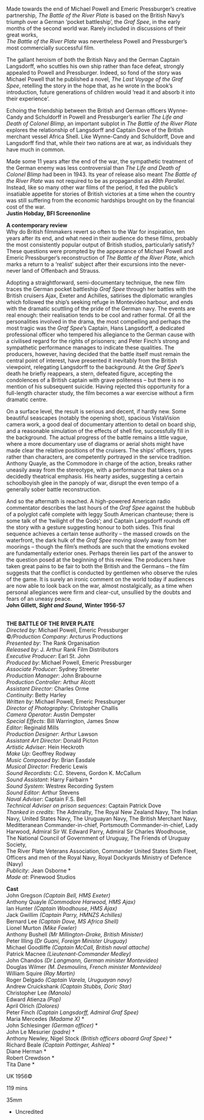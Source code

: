 
Made towards the end of Michael Powell and Emeric Pressburger’s creative partnership, _The Battle of the River Plate_ is based on the British Navy’s triumph over a German ‘pocket battleship’, the _Graf Spee_, in the early months of the second world war. Rarely included in discussions of their great works,  
_The Battle of the River Plate_ was nevertheless Powell and Pressburger’s most commercially successful film.

The gallant heroism of both the British Navy and the German Captain Langsdorff, who scuttles his own ship rather than face defeat, strongly appealed to Powell and Pressburger. Indeed, so fond of the story was Michael Powell that he published a novel, _The Last Voyage of the Graf Spee_, retelling the story in the hope that, as he wrote in the book’s introduction, future generations of children would ‘read it and absorb it into their experience’.

Echoing the friendship between the British and German officers Wynne-Candy and Schuldorff in Powell and Pressburger’s earlier _The Life and Death of Colonel Blimp_, an important subplot in _The Battle of the River Plate_ explores the relationship of Langsdorff and Captain Dove of the British merchant vessel Africa Shell. Like Wynne-Candy and Schuldorff, Dove and Langsdorff find that, while their two nations are at war, as individuals they have much in common.

Made some 11 years after the end of the war, the sympathetic treatment of the German enemy was less controversial than _The Life and Death of Colonel Blimp_ had been in 1943. Its year of release also meant _The Battle of the River Plate_ was not required to be as propagandist as _49th Parallel_. Instead, like so many other war films of the period, it fed the public’s insatiable appetite for stories of British victories at a time when the country was still suffering from the economic hardships brought on by the financial cost of the war.  
**Justin Hobday, BFI Screenonline**

**A contemporary review**  
Why do British filmmakers revert so often to the War for inspiration, ten years after its end, and what need in their audience do these films, probably the most consistently popular output of British studios, particularly satisfy? These questions were prompted by the appearance of Michael Powell and Emeric Pressburger’s reconstruction of _The Battle of the River Plate_, which marks a return to a ‘realist’ subject after their excursions into the never-never land of Offenbach and Strauss.

Adopting a straightforward, semi-documentary technique, the new film traces the German pocket battleship _Graf Spee_ through her battles with the British cruisers Ajax, Exeter and Achilles, satirises the diplomatic wrangles which followed the ship’s seeking refuge in Montevideo harbour, and ends with the dramatic scuttling of the pride of the German navy. The events are real enough: their realisation tends to be cool and rather formal. Of all the personalities involved in the drama, the most compelling and perhaps the most tragic was the _Graf Spee_’s Captain, Hans Langsdorff, a dedicated professional officer who tempered his allegiance to the German cause with a civilised regard for the rights of prisoners; and Peter Finch’s strong and sympathetic performance manages to indicate these qualities. The producers, however, having decided that the battle itself must remain the central point of interest, have presented it inevitably from the British viewpoint, relegating Langsdorff to the background. At the _Graf Spee_’s death he briefly reappears, a stern, defeated figure, accepting the condolences of a British captain with grave politeness – but there is no mention of his subsequent suicide. Having rejected this opportunity for a full-length character study, the film becomes a war exercise without a firm dramatic centre.

On a surface level, the result is serious and decent, if hardly new. Some beautiful seascapes (notably the opening shot), spacious VistaVision camera work, a good deal of documentary attention to detail on board ship, and a reasonable simulation of the effects of shell fire, successfully fill in the background. The actual progress of the battle remains a little vague, where a more documentary use of diagrams or aerial shots might have made clear the relative positions of the cruisers. The ships’ officers, types rather than characters, are competently portrayed in the service tradition. Anthony Quayle, as the Commodore in charge of the action, breaks rather uneasily away from the stereotype, with a performance that takes on a decidedly theatrical emphasis. His hearty asides, suggesting a certain schoolboyish glee in the panoply of war, disrupt the even tempo of a generally sober battle reconstruction.

And so the aftermath is reached. A high-powered American radio commentator describes the last hours of the _Graf Spee_ against the hubbub of a polyglot café complete with leggy South American chanteuse; there is some talk of the ‘twilight of the Gods’; and Captain Langsdorff rounds off the story with a gesture suggesting honour to both sides. This final sequence achieves a certain tense authority – the massed crowds on the waterfront, the dark hulk of the _Graf Spee_ moving slowly away from her moorings – though the film’s methods are such that the emotions evoked are fundamentally exterior ones. Perhaps therein lies part of the answer to the question posed at the beginning of this review. The producers have taken great pains to be fair to both the British and the Germans – the film suggests that the conflict is conducted by gentlemen who observe the rules of the game. It is surely an ironic comment on the world today if audiences are now able to look back on the war, almost nostalgically, as a time when personal allegiances were firm and clear-cut, unsullied by the doubts and fears of an uneasy peace.  
**John Gillett, _Sight and Sound_, Winter 1956-57**
<br><br>

**THE BATTLE OF THE RIVER PLATE**  
_Directed by_: Michael Powell, Emeric Pressburger  
©_/Production Company_: Arcturus Productions  
_Presented by_: The Rank Organisation  
_Released by_: J. Arthur Rank Film Distributors  
_Executive Producer_: Earl St. John  
_Produced by_: Michael Powell, Emeric Pressburger  
_Associate Producer_: Sydney Streeter  
_Production Manager_: John Brabourne  
_Production Controller_: Arthur Alcott  
_Assistant Director_: Charles Orme  
_Continuity_: Betty Harley  
_Written by_: Michael Powell, Emeric Pressburger  
_Director of Photography_: Christopher Challis  
_Camera Operator_: Austin Dempster  
_Special Effects_: Bill Warrington, James Snow  
_Editor_: Reginald Mills  
_Production Designer_: Arthur Lawson  
_Assistant Art Director_: Donald Picton  
_Artistic Adviser_: Hein Heckroth  
_Make Up_: Geoffrey Rodway  
_Music Composed by_: Brian Easdale  
_Musical Director_: Frederic Lewis  
_Sound Recordists_: C.C. Stevens,  Gordon K. McCallum  
_Sound Assistant_: Harry Fairbairn *  
_Sound System_: Westrex Recording System  
_Sound Editor_: Arthur Stevens  
_Naval Adviser_: Captain F.S. Bell  
_Technical Adviser on prison sequences_:  Captain Patrick Dove  
_Thanked in credits_: The Admiralty, The Royal New Zealand Navy, The Indian Navy, United States Navy, The Uruguayan Navy, The British Merchant Navy, Meditteranean Commander-in-chief, Portsmouth Commander-in-chief, Lady Harwood, Admiral Sir W. Edward Parry, Admiral Sir Charles Woodhouse, The National Council of Government of Uruguay, The Friends of Uruguay Society,  
The River Plate Veterans Association, Commander United States Sixth Fleet, Officers and men of  the Royal Navy, Royal Dockyards Ministry of Defence (Navy)  
_Publicity_: Jean Osborne *  
_Made at_: Pinewood Studios

**Cast**  
John Gregson _(Captain Bell, HMS Exeter)_  
Anthony Quayle _(Commodore Harwood, HMS Ajax)_  
Ian Hunter _(Captain Woodhouse, HMS Ajax)_  
Jack Gwillim _(Captain Parry, HMNZS Achilles)_  
Bernard Lee _(Captain Dove, MS Africa Shell)_  
Lionel Murton _(Mike Fowler)_  
Anthony Bushell _(Mr Millington-Drake, British Minister)_  
Peter Illing _(Dr Guani, Foreign Minister Uruguay)_  
Michael Goodliffe _(Captain McCall, British naval attache)_  
Patrick Macnee _(Lieutenant-Commander Medley)_  
John Chandos _(Dr Langmann, German minister Montevideo)_  
Douglas Wilmer _(M. Desmoulins, French minister Montevideo)_  
William Squire _(Ray Martin)_  
Roger Delgado _(Captain Varela, Uruguayan navy)_  
Andrew Cruickshank _(Captain Stubbs, Doric Star)_  
Christopher Lee _(Manolo)_  
Edward Atienza _(Pop)_  
April Olrich _(Dolores)_  
Peter Finch _(Captain Langsdorff, Admiral Graf Spee)_  
Maria Mercedes _(Madame X)_ *  
John Schlesinger _(German officer)_ *  
John Le Mesurier _(padre)_ *  
Anthony Newley, Nigel Stock _(British officers aboard Graf Spee)_ *  
Richard Beale _(Captain Pottinger, Ashlea)_ *  
Diane Herman  *  
Robert Crewdson  *  
Tita Dane  *

UK 1956©

119 mins

35mm

* Uncredited
<!--stackedit_data:
eyJoaXN0b3J5IjpbODY2NTgzMzgzLC05MTQ3NTc5MV19
-->